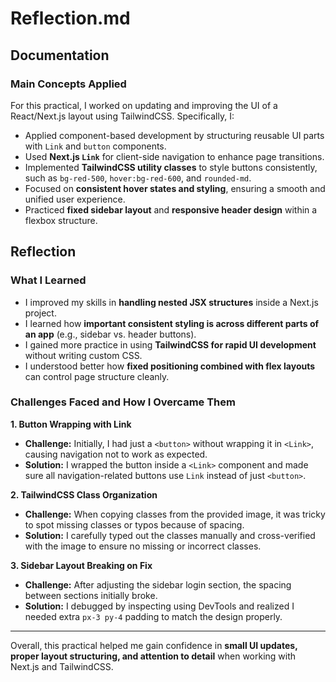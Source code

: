 # Reflection.md

## Documentation

### Main Concepts Applied

For this practical, I worked on updating and improving the UI of a React/Next.js layout using TailwindCSS. Specifically, I:
- Applied component-based development by structuring reusable UI parts with `Link` and `button` components.
- Used **Next.js `Link`** for client-side navigation to enhance page transitions.
- Implemented **TailwindCSS utility classes** to style buttons consistently, such as `bg-red-500`, `hover:bg-red-600`, and `rounded-md`.
- Focused on **consistent hover states and styling**, ensuring a smooth and unified user experience.
- Practiced **fixed sidebar layout** and **responsive header design** within a flexbox structure.

## Reflection

### What I Learned

- I improved my skills in **handling nested JSX structures** inside a Next.js project.
- I learned how **important consistent styling is across different parts of an app** (e.g., sidebar vs. header buttons).
- I gained more practice in using **TailwindCSS for rapid UI development** without writing custom CSS.
- I understood better how **fixed positioning combined with flex layouts** can control page structure cleanly.

### Challenges Faced and How I Overcame Them

**1. Button Wrapping with Link**
- **Challenge:** Initially, I had just a `<button>` without wrapping it in `<Link>`, causing navigation not to work as expected.
- **Solution:** I wrapped the button inside a `<Link>` component and made sure all navigation-related buttons use `Link` instead of just `<button>`.

**2. TailwindCSS Class Organization**
- **Challenge:** When copying classes from the provided image, it was tricky to spot missing classes or typos because of spacing.
- **Solution:** I carefully typed out the classes manually and cross-verified with the image to ensure no missing or incorrect classes.

**3. Sidebar Layout Breaking on Fix**
- **Challenge:** After adjusting the sidebar login section, the spacing between sections initially broke.
- **Solution:** I debugged by inspecting using DevTools and realized I needed extra `px-3 py-4` padding to match the design properly.
---

Overall, this practical helped me gain confidence in **small UI updates, proper layout structuring, and attention to detail** when working with Next.js and TailwindCSS.


